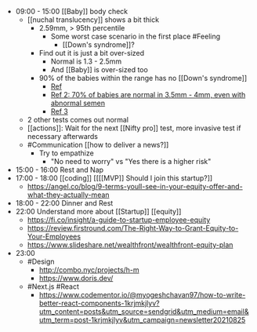 - 09:00 - 15:00 [[Baby]] body check
    - [[nuchal translucency]] shows a bit thick
        - 2.59mm, > 95th percentile
            - Some worst case scenario in the first place #Feeling
                - [[Down's syndrome]]?
        - Find out it is just a bit over-sized
            - Normal is 1.3 - 2.5mm
            - And [[Baby]] is over-sized too
        - 90% of the babies within the range has no [[Down's syndrome]]
            - [Ref](https://www.babycentre.co.uk/a544491/nuchal-translucency-nt-scan#section5)
            - [Ref 2: 70% of babies are normal in 3.5mm - 4mm, even with abnormal semen](https://www.ncbi.nlm.nih.gov/pmc/articles/PMC4457970/)
            - [Ref 3](https://teslascans.com/nuchal-translucency-scan/)
    - 2 other tests comes out normal
    - [[actions]]: Wait for the next [[Nifty pro]] test, more invasive test if necessary afterwards
    - #Communication [[how to deliver a news?]]
        - Try to empathize
            - "No need to worry" vs "Yes there is a higher risk"
- 15:00 - 16:00 Rest and Nap
- 17:00 - 18:00 [[coding]] [[[[MVP]] Should I join this startup?]]
    - https://angel.co/blog/9-terms-youll-see-in-your-equity-offer-and-what-they-actually-mean
- 18:00 - 22:00 Dinner and Rest
- 22:00 Understand more about [[Startup]] [[equity]]
    - https://fi.co/insight/a-guide-to-startup-employee-equity
    - https://review.firstround.com/The-Right-Way-to-Grant-Equity-to-Your-Employees
    - https://www.slideshare.net/wealthfront/wealthfront-equity-plan
- 23:00
    - #Design
        - http://combo.nyc/projects/h-m
        - https://www.doris.dev/
    - #Next.js #React
        - https://www.codementor.io/@myogeshchavan97/how-to-write-better-react-components-1krjmkjlyv?utm_content=posts&utm_source=sendgrid&utm_medium=email&utm_term=post-1krjmkjlyv&utm_campaign=newsletter20210825
